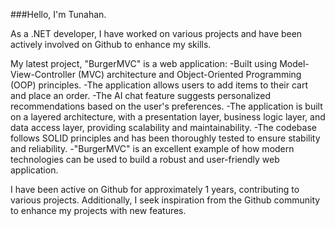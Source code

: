 ###Hello, I'm Tunahan.
  
  As a .NET developer, I have worked on various projects and have been actively involved on Github to enhance my skills.

  My latest project, "BurgerMVC" is a web application:
  -Built using Model-View-Controller (MVC) architecture and Object-Oriented Programming (OOP) principles.
  -The application allows users to add items to their cart and place an order.
  -The AI chat feature suggests personalized recommendations based on the user's preferences.
  -The application is built on a layered architecture, with a presentation layer, business logic layer, and data access layer, providing scalability and maintainability.
  -The codebase follows SOLID principles and has been thoroughly tested to ensure stability and reliability.
  -"BurgerMVC" is an excellent example of how modern technologies can be used to build a robust and user-friendly web application.
  
  I have been active on Github for approximately 1 years, contributing to various projects. Additionally, I seek inspiration from the Github community to enhance my projects with new features.
